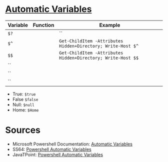 # [Automatic Variables](https://docs.microsoft.com/en-us/powershell/module/microsoft.powershell.core/about/about_automatic_variables?view=powershell-7.2)



| Variable | Function | Example |
| -------- | -------- | ------- |
| `$?` |  | `` |
| `$^` |  | `Get-ChildItem -Attributes Hidden+Directory; Write-Host $^` |
| `$$` |  | `Get-ChildItem -Attributes Hidden+Directory; Write-Host $$` |
| `` |  |
| `` |  |
| `` |  |

- True: `$true`
- False `$false`
- Null: `$null`
- Home: `$Home`

# Sources
- Microsoft Powershell Documentation: [Automatic Variables](https://docs.microsoft.com/en-us/powershell/module/microsoft.powershell.core/about/about_automatic_variables?view=powershell-7.2)
- SS64: [Powershell Automatic Variables](https://ss64.com/ps/syntax-automatic-variables.html)
- JavaTPoint: [Powershell Automatic Variables](https://www.javatpoint.com/powershell-automatic-variables)
